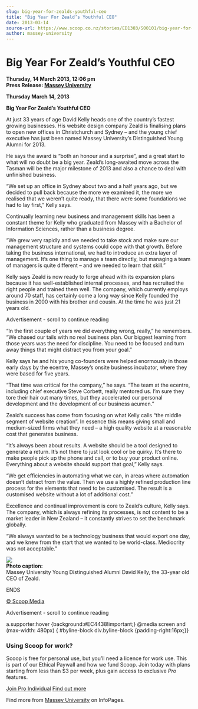 ```yaml
---
slug: big-year-for-zealds-youthful-ceo
title: "Big Year For Zeald’s Youthful CEO"
date: 2013-03-14
source-url: https://www.scoop.co.nz/stories/ED1303/S00101/big-year-for-zealds-youthful-ceo.htm
author: massey-university
---
```

Big Year For Zeald’s Youthful CEO
=================================

**Thursday, 14 March 2013, 12:06 pm**  
**Press Release: [Massey University](https://info.scoop.co.nz/Massey_University)**

  
**Thursday March 14, 2013**

**Big Year For Zeald’s Youthful CEO**

At just 33 years of age David Kelly heads one of the country’s fastest growing businesses. His website design company Zeald is finalising plans to open new offices in Christchurch and Sydney – and the young chief executive has just been named Massey University’s Distinguished Young Alumni for 2013.

He says the award is “both an honour and a surprise”, and a great start to what will no doubt be a big year. Zeald’s long-awaited move across the Tasman will be the major milestone of 2013 and also a chance to deal with unfinished business.

“We set up an office in Sydney about two and a half years ago, but we decided to pull back because the more we examined it, the more we realised that we weren’t quite ready, that there were some foundations we had to lay first,” Kelly says.

Continually learning new business and management skills has been a constant theme for Kelly who graduated from Massey with a Bachelor of Information Sciences, rather than a business degree.

“We grew very rapidly and we needed to take stock and make sure our management structure and systems could cope with that growth. Before taking the business international, we had to introduce an extra layer of management. It’s one thing to manage a team directly, but managing a team of managers is quite different – and we needed to learn that skill.”

Kelly says Zeald is now ready to forge ahead with its expansion plans because it has well-established internal processes, and has recruited the right people and trained them well. The company, which currently employs around 70 staff, has certainly come a long way since Kelly founded the business in 2000 with his brother and cousin. At the time he was just 21 years old.

Advertisement - scroll to continue reading





“In the first couple of years we did everything wrong, really,” he remembers. “We chased our tails with no real business plan. Our biggest learning from those years was the need for discipline. You need to be focused and turn away things that might distract you from your goal.”

Kelly says he and his young co-founders were helped enormously in those early days by the ecentre, Massey’s onsite business incubator, where they were based for five years.

“That time was critical for the company,” he says. “The team at the ecentre, including chief executive Steve Corbett, really mentored us. I’m sure they tore their hair out many times, but they accelerated our personal development and the development of our business acumen.”

Zeald’s success has come from focusing on what Kelly calls “the middle segment of website creation”. In essence this means giving small and medium-sized firms what they need – a high quality website at a reasonable cost that generates business.

“It’s always been about results. A website should be a tool designed to generate a return. It’s not there to just look cool or be quirky. It’s there to make people pick up the phone and call, or to buy your product online. Everything about a website should support that goal,” Kelly says.

“We get efficiencies in automating what we can, in areas where automation doesn’t detract from the value. Then we use a highly refined production line process for the elements that need to be customised. The result is a customised website without a lot of additional cost.”

Excellence and continual improvement is core to Zeald’s culture, Kelly says. The company, which is always refining its processes, is not content to be a market leader in New Zealand – it constantly strives to set the benchmark globally.

“We always wanted to be a technology business that would export one day, and we knew from the start that we wanted to be world-class. Mediocrity was not acceptable.”

![](http://img.scoop.co.nz/stories/images/1303/05e59f7ef3df14509b22.jpeg)  
**Photo caption:**  
Massey University Young Distinguished Alumni David Kelly, the 33-year old CEO of Zeald.

ENDS  

[© Scoop Media](http://www.scoop.co.nz/about/terms.html)  

Advertisement - scroll to continue reading



a.supporter:hover {background:#EC4438!important;} @media screen and (max-width: 480px) { #byline-block div.byline-block {padding-right:16px;}}

### Using Scoop for work?

Scoop is free for personal use, but you’ll need a licence for work use. This is part of our Ethical Paywall and how we fund Scoop. Join today with plans starting from less than $3 per week, plus gain access to exclusive _Pro_ features.  
  
[Join Pro Individual](https://pro.scoop.co.nz/Individual/?from=ProIn24) [Find out more](https://pro.scoop.co.nz/using-scoop-for-work/?from=ProIn24)

Find more from [Massey University](https://info.scoop.co.nz/Massey_University) on InfoPages.